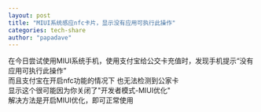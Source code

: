 ```yaml
---
layout: post
title: "MIUI系统感应nfc卡片，显示没有应用可执行此操作"
categories: tech-share
author: "papadave"
---
```

在今日尝试使用MIUI系统手机，使用支付宝给公交卡充值时，发现手机提示“没有应用可执行此操作”<br>
而且支付宝在开启nfc功能的情况下 也无法检测到公家卡<br>
显示这个很可能因为你关闭了"开发者模式-MIUI优化"<br>
解决方法是开启MIUI优化，即可正常使用
